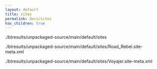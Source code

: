 ```yaml
---
layout: default
title: sites
permalink: docs/sites
has_children: true
---
```




./btresults/unpackaged-source/main/default/sites

./btresults/unpackaged-source/main/default/sites/Road_Rebel.site-meta.xml

./btresults/unpackaged-source/main/default/sites/Voyajer.site-meta.xml

